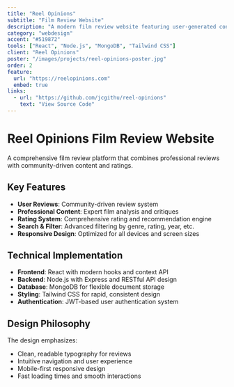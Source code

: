 ```yaml
---
title: "Reel Opinions"
subtitle: "Film Review Website"
description: "A modern film review website featuring user-generated content and professional reviews with a clean, engaging interface."
category: "webdesign"
accent: "#519872"
tools: ["React", "Node.js", "MongoDB", "Tailwind CSS"]
client: "Reel Opinions"
poster: "/images/projects/reel-opinions-poster.jpg"
order: 2
feature:
  url: "https://reelopinions.com"
  embed: true
links:
  - url: "https://github.com/jcgithu/reel-opinions"
    text: "View Source Code"
---
```


# Reel Opinions Film Review Website

A comprehensive film review platform that combines professional reviews with community-driven content and ratings.

## Key Features

- **User Reviews**: Community-driven review system
- **Professional Content**: Expert film analysis and critiques
- **Rating System**: Comprehensive rating and recommendation engine
- **Search & Filter**: Advanced filtering by genre, rating, year, etc.
- **Responsive Design**: Optimized for all devices and screen sizes

## Technical Implementation

- **Frontend**: React with modern hooks and context API
- **Backend**: Node.js with Express and RESTful API design
- **Database**: MongoDB for flexible document storage
- **Styling**: Tailwind CSS for rapid, consistent design
- **Authentication**: JWT-based user authentication system

## Design Philosophy

The design emphasizes:

- Clean, readable typography for reviews
- Intuitive navigation and user experience
- Mobile-first responsive design
- Fast loading times and smooth interactions
